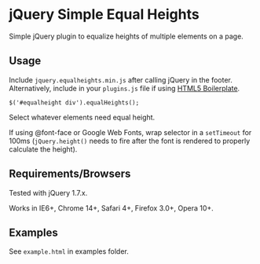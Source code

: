 # jQuery Simple Equal Heights

Simple jQuery plugin to equalize heights of multiple elements on a page.

## Usage

Include `jquery.equalheights.min.js` after calling jQuery in the footer. Alternatively, include in your `plugins.js` file if using [HTML5 Boilerplate](http://html5boilerplate.com).

	$('#equalheight div').equalHeights(); 

Select whatever elements need equal height.

If using @font-face or Google Web Fonts, wrap selector in a `setTimeout` for 100ms (`jQuery.height()` needs to fire after the font is rendered to properly calculate the height).

## Requirements/Browsers

Tested with jQuery 1.7.x.

Works in IE6+, Chrome 14+, Safari 4+, Firefox 3.0+, Opera 10+.

## Examples

See `example.html` in examples folder.